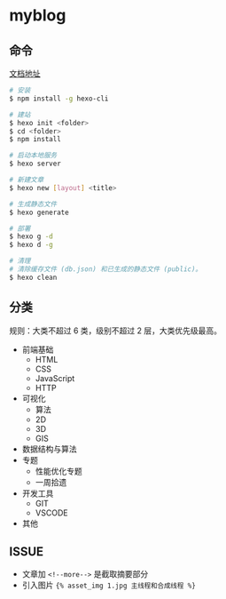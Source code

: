 # myblog

## 命令

[文档地址](https://hexo.io/zh-cn/docs/)

```bash
# 安装
$ npm install -g hexo-cli

# 建站
$ hexo init <folder>
$ cd <folder>
$ npm install

# 启动本地服务
$ hexo server

# 新建文章
$ hexo new [layout] <title>

# 生成静态文件
$ hexo generate

# 部署
$ hexo g -d
$ hexo d -g

# 清理
# 清除缓存文件 (db.json) 和已生成的静态文件 (public)。
$ hexo clean

```

## 分类

规则：大类不超过 6 类，级别不超过 2 层，大类优先级最高。

* 前端基础
  * HTML
  * CSS
  * JavaScript
  * HTTP
* 可视化
  * 算法
  * 2D
  * 3D
  * GIS
* 数据结构与算法
* 专题
  * 性能优化专题
  * 一周拾遗
* 开发工具
  * GIT
  * VSCODE
* 其他

## ISSUE

* 文章加 ```<!--more-->``` 是截取摘要部分
* 引入图片 `{% asset_img 1.jpg 主线程和合成线程 %}`
